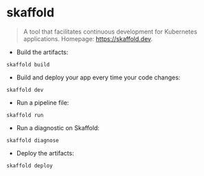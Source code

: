 # skaffold

> A tool that facilitates continuous development for Kubernetes applications.
> Homepage: <https://skaffold.dev>.

- Build the artifacts:

`skaffold build`

- Build and deploy your app every time your code changes:

`skaffold dev`

- Run a pipeline file:

`skaffold run`

- Run a diagnostic on Skaffold:

`skaffold diagnose`

- Deploy the artifacts:

`skaffold deploy`
